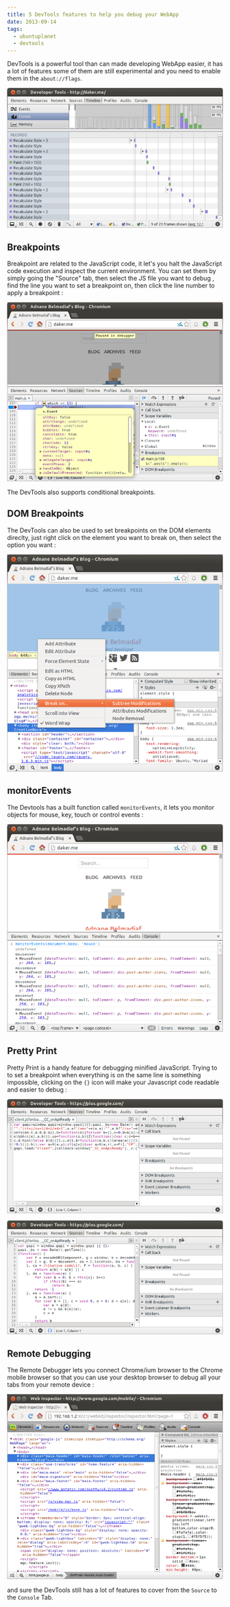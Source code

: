 ```yaml
---
title: 5 DevTools features to help you debug your WebApp
date: 2013-09-14
tags:
  - ubuntuplanet
  - devtools
---
```

DevTools is a powerful tool than can made developing WebApp easier, it has a lot of features some of them are still experimental and you need to enable them in the ```about://flags```.

![Devtools](/assets/posts/devtools/devtools.png)

## Breakpoints
Breakpoint are related to the JavaScript code, it let's you halt the JavaScript code execution and inspect the current environment. You can set them by simply going the "Source" tab, then select the JS file you want to debug , find the line you want to set a breakpoint on, then click the line number to apply a breakpoint :

![Javascript Breakpoints](/assets/posts/devtools/breakpoints.png)

The DevTools also supports conditional breakpoints.

## DOM Breakpoints
The DevTools can also be used to set breakpoints on the DOM elements direclty, just right click on the element you want to break on, then select the option you want :

![DOM Breakpoints](/assets/posts/devtools/dom-breakpoints.png)

## monitorEvents
The Devtools has a built function called ```monitorEvents```, it lets you monitor objects for mouse, key, touch or control events :

![monitorEvents](/assets/posts/devtools/monitorEvents.png)

## Pretty Print
Pretty Print is a handy feature for debugging minified JavaScript. Trying to to set a breakpoint when everything is on the same line is something impossible, clicking on the ```{}``` icon will make your Javascript code readable and easier to debug :

![Pretty Print - Before](/assets/posts/devtools/pprint-before.png)

![Pretty Print - After](/assets/posts/devtools/pprint-after.png)

## Remote Debugging
The Remote Debugger lets you connect Chrome/ium browser to the Chrome mobile browser so that you can use your desktop browser to debug all your tabs from your remote device :

![Remote Debugging](/assets/posts/devtools/remote-debugging.png)

and sure the DevTools still has a lot of features to cover from the ```Source``` to the ```Console``` Tab.